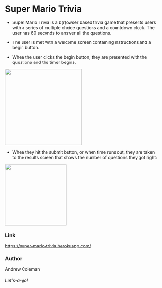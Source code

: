 # Super Mario Trivia
* Super Mario Trivia is a b(r)owser based trivia game that presents users with a series of multiple choice questions and a countdown clock. The user has 60 seconds to answer all the questions.

* The user is met with a welcome screen containing instructions and a begin button.
* When the user clicks the begin button, they are presented with the questions and the timer begins:

<img src="https://media.giphy.com/media/tQX31goYzt6h2/giphy.gif" height="250"/>

* When they hit the submit button, or when time runs out, they are taken to the results screen that shows the number of questions they got right:

<img src="https://media.giphy.com/media/rEIIHvm25QWnm/giphy.gif" height="200"/>

### Link
https://super-mario-trivia.herokuapp.com/

### Author
Andrew Coleman

###### Let's-a-go!

